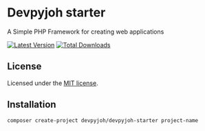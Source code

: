 # Devpyjoh starter
A Simple PHP Framework for creating web applications

[![Latest Version](https://img.shields.io/github/tag/NyirendaJr/devpyjoh-starter.svg)](https://github.com/NyirendaJr/devpyjoh-starter/releases)
[![Total Downloads](https://img.shields.io/packagist/dt/devpyjoh/devpyjoh-starter.svg?style=flat-square)](https://packagist.org/packages/devpyjoh/devpyjoh-starter)


## License

Licensed under the [MIT license](https://opensource.org/licenses/MIT).

## Installation

```sh
composer create-project devpyjoh/devpyjoh-starter project-name
```

